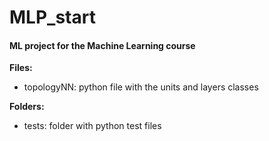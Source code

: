 # MLP_start

#### ML project for the Machine Learning course

**Files:** 

- topologyNN: python file with the units and layers classes

**Folders:**

- tests: folder with python test files 
